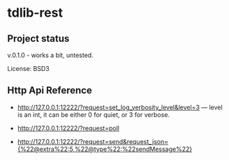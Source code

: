 # tdlib-rest

## Project status

v.0.1.0 - works a bit, untested. 

License: BSD3

## Http Api Reference

 * http://127.0.0.1:12222/?request=set_log_verbosity_level&level=3 — level is an int, it can be either 0 for quiet, or 3 for verbose.

 * http://127.0.0.1:12222/?request=poll

 * http://127.0.0.1:12222/?request=send&request_json={%22@extra%22:5,%22@type%22:%22sendMessage%22}
